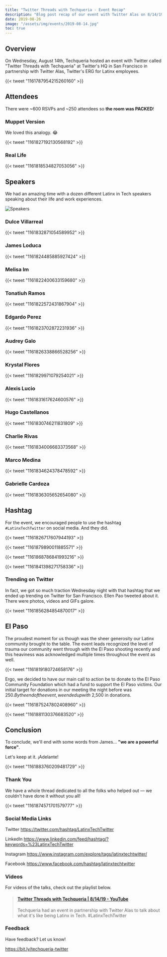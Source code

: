 ```yaml
---
title: "Twitter Threads with Techqueria - Event Recap"
description: "Blog post recap of our event with Twitter Alas on 8/14/19."
date: 2019-08-26
image: "/assets/img/events/2019-08-14.jpg"
toc: true
---
```


## Overview

On Wednesday, August 14th, Techqueria hosted an event with Twitter called "Twitter Threads with Techqueria" at Twitter's HQ in San Francisco in partnership with Twitter Alas, Twitter's ERG for Latinx employees.

{{< tweet "1161787954215260160" >}}

## Attendees

There were ~600 RSVPs and ~250 attendees so **the room was PACKED**!

### Muppet Version

We loved this analogy. 😂

{{< tweet "1161827192130568192" >}}

### Real Life

{{< tweet "1161818534827053056" >}}

## Speakers

We had an amazing time with a dozen different Latinx in Tech speakers speaking about their life and work experiences.

![Speakers](/assets/img/news/2019-08-23.png)

### Dulce Villarreal

{{< tweet "1161832871054589952" >}}

### James Loduca

{{< tweet "1161824485885927424" >}}

### Melisa Im

{{< tweet "1161822400633159680" >}}

### Tonatiuh Ramos

{{< tweet "1161822572431867904" >}}

### Edgardo Perez

{{< tweet "1161823702872231936" >}}

### Audrey Galo

{{< tweet "1161826338866528256" >}}

### Krystal Flores

{{< tweet "1161829971079254021" >}}

### Alexis Lucio

{{< tweet "1161831617624600576" >}}

### Hugo Castellanos

{{< tweet "1161830746211831809" >}}

### Charlie Rivas

{{< tweet "1161834006683373568" >}}

### Marco Medina

{{< tweet "1161834624378478592" >}}

### Gabrielle Cardoza

{{< tweet "1161836305652654080" >}}

## Hashtag

For the event, we encouraged people to use the hashtag `#LatinxTechTwitter` on social media. And they did.

{{< tweet "1161826717607944193" >}}

{{< tweet "1161879890011885571" >}}

{{< tweet "1161868786841993216" >}}

{{< tweet "1161841398271758336" >}}

### Trending on Twitter

In fact, we got so much traction Wednesday night with that hashtag that we ended up trending on Twitter for San Francisco. Ellen Pao tweeted about it. There were photos, videos and GIFs galore.

{{< tweet "1161856284854870017" >}}

## El Paso

The proudest moment for us though was the sheer generosity our Latinx community brought to the table. The event leads recognized the level of trauma our community went through with the El Paso shooting recently and this heaviness was acknowledged multiple times throughout the event as well.

{{< tweet "1161819180724658176" >}}

Ergo, we decided to have our main call to action be to donate to the El Paso Community Foundation which had a fund to support the El Paso victims. Our initial target for donations in our meeting the night before was $250. By the end of the event, we ended up with ~$2,500 in donations.

{{< tweet "1161875247802408960" >}}

{{< tweet "1161881130376683520" >}}

## Conclusion

To conclude, we'll end with some words from James... **"we are a powerful force"**.

Let's keep at it. ¡Adelante!

{{< tweet "1161883760209481729" >}}

### Thank You

We have a whole thread dedicated to all the folks who helped out — we couldn't have done it without you all!

{{< tweet "1161874571701579777" >}}

### Social Media Links

Twitter https://twitter.com/hashtag/LatinxTechTwitter

LinkedIn https://www.linkedin.com/feed/hashtag/?keywords=%23LatinxTechTwitter

Instagram https://www.instagram.com/explore/tags/latinxtechtwitter/

Facebook https://www.facebook.com/hashtag/latinxtechtwitter

### Videos

For videos of the talks, check out the playlist below.

<blockquote class="embedly-card"><h4><a href="https://www.youtube.com/playlist?list=PLCWzrxvpdkgiiWrY29sld35Nnf-i52JZm">Twitter Threads with Techqueria | 8/14/19 - YouTube</a></h4><p>Techqueria had an event in partnership with Twitter Alas to talk about what it's like being Latinx in Tech. #LatinxTechTwitter</p></blockquote>
<script async src="//cdn.embedly.com/widgets/platform.js" charset="UTF-8"></script>

### Feedback

Have feedback? Let us know!

https://bit.ly/techqueria-twitter
